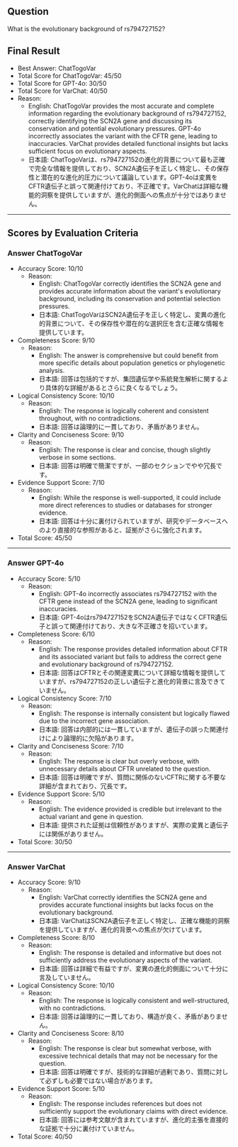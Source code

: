 ## Question

What is the evolutionary background of rs794727152?

## Final Result

- Best Answer: ChatTogoVar
- Total Score for ChatTogoVar: 45/50
- Total Score for GPT-4o: 30/50
- Total Score for VarChat: 40/50
- Reason:
  - English: ChatTogoVar provides the most accurate and complete information regarding the evolutionary background of rs794727152, correctly identifying the SCN2A gene and discussing its conservation and potential evolutionary pressures. GPT-4o incorrectly associates the variant with the CFTR gene, leading to inaccuracies. VarChat provides detailed functional insights but lacks sufficient focus on evolutionary aspects.
  - 日本語: ChatTogoVarは、rs794727152の進化的背景について最も正確で完全な情報を提供しており、SCN2A遺伝子を正しく特定し、その保存性と潜在的な進化的圧力について議論しています。GPT-4oは変異をCFTR遺伝子と誤って関連付けており、不正確です。VarChatは詳細な機能的洞察を提供していますが、進化的側面への焦点が十分ではありません。

---

## Scores by Evaluation Criteria

### Answer ChatTogoVar
- Accuracy Score: 10/10
  - Reason: 
    - English: ChatTogoVar correctly identifies the SCN2A gene and provides accurate information about the variant's evolutionary background, including its conservation and potential selection pressures.
    - 日本語: ChatTogoVarはSCN2A遺伝子を正しく特定し、変異の進化的背景について、その保存性や潜在的な選択圧を含む正確な情報を提供しています。
- Completeness Score: 9/10
  - Reason: 
    - English: The answer is comprehensive but could benefit from more specific details about population genetics or phylogenetic analysis.
    - 日本語: 回答は包括的ですが、集団遺伝学や系統発生解析に関するより具体的な詳細があるとさらに良くなるでしょう。
- Logical Consistency Score: 10/10
  - Reason: 
    - English: The response is logically coherent and consistent throughout, with no contradictions.
    - 日本語: 回答は論理的に一貫しており、矛盾がありません。
- Clarity and Conciseness Score: 9/10
  - Reason: 
    - English: The response is clear and concise, though slightly verbose in some sections.
    - 日本語: 回答は明確で簡潔ですが、一部のセクションでやや冗長です。
- Evidence Support Score: 7/10
  - Reason: 
    - English: While the response is well-supported, it could include more direct references to studies or databases for stronger evidence.
    - 日本語: 回答は十分に裏付けられていますが、研究やデータベースへのより直接的な参照があると、証拠がさらに強化されます。
- Total Score: 45/50

---

### Answer GPT-4o
- Accuracy Score: 5/10
  - Reason: 
    - English: GPT-4o incorrectly associates rs794727152 with the CFTR gene instead of the SCN2A gene, leading to significant inaccuracies.
    - 日本語: GPT-4oはrs794727152をSCN2A遺伝子ではなくCFTR遺伝子と誤って関連付けており、大きな不正確さを招いています。
- Completeness Score: 6/10
  - Reason: 
    - English: The response provides detailed information about CFTR and its associated variant but fails to address the correct gene and evolutionary background of rs794727152.
    - 日本語: 回答はCFTRとその関連変異について詳細な情報を提供していますが、rs794727152の正しい遺伝子と進化的背景に言及できていません。
- Logical Consistency Score: 7/10
  - Reason: 
    - English: The response is internally consistent but logically flawed due to the incorrect gene association.
    - 日本語: 回答は内部的には一貫していますが、遺伝子の誤った関連付けにより論理的に欠陥があります。
- Clarity and Conciseness Score: 7/10
  - Reason: 
    - English: The response is clear but overly verbose, with unnecessary details about CFTR unrelated to the question.
    - 日本語: 回答は明確ですが、質問に関係のないCFTRに関する不要な詳細が含まれており、冗長です。
- Evidence Support Score: 5/10
  - Reason: 
    - English: The evidence provided is credible but irrelevant to the actual variant and gene in question.
    - 日本語: 提供された証拠は信頼性がありますが、実際の変異と遺伝子には関係がありません。
- Total Score: 30/50

---

### Answer VarChat
- Accuracy Score: 9/10
  - Reason: 
    - English: VarChat correctly identifies the SCN2A gene and provides accurate functional insights but lacks focus on the evolutionary background.
    - 日本語: VarChatはSCN2A遺伝子を正しく特定し、正確な機能的洞察を提供していますが、進化的背景への焦点が欠けています。
- Completeness Score: 8/10
  - Reason: 
    - English: The response is detailed and informative but does not sufficiently address the evolutionary aspects of the variant.
    - 日本語: 回答は詳細で有益ですが、変異の進化的側面について十分に言及していません。
- Logical Consistency Score: 10/10
  - Reason: 
    - English: The response is logically consistent and well-structured, with no contradictions.
    - 日本語: 回答は論理的に一貫しており、構造が良く、矛盾がありません。
- Clarity and Conciseness Score: 8/10
  - Reason: 
    - English: The response is clear but somewhat verbose, with excessive technical details that may not be necessary for the question.
    - 日本語: 回答は明確ですが、技術的な詳細が過剰であり、質問に対して必ずしも必要ではない場合があります。
- Evidence Support Score: 5/10
  - Reason: 
    - English: The response includes references but does not sufficiently support the evolutionary claims with direct evidence.
    - 日本語: 回答には参考文献が含まれていますが、進化的主張を直接的な証拠で十分に裏付けていません。
- Total Score: 40/50